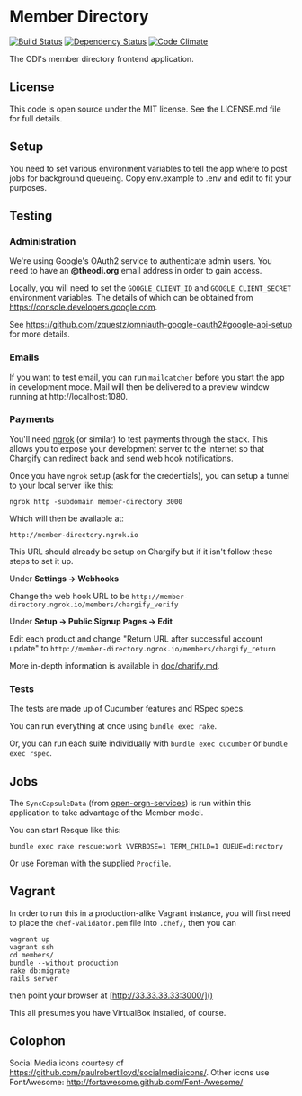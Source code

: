 # Member Directory

[![Build Status](http://jenkins.theodi.org/job/member-directory-master/badge/icon)](http://jenkins.theodi.org/job/member-directory-master/)
[![Dependency Status](https://gemnasium.com/theodi/member-directory.png)](https://gemnasium.com/theodi/member-directory)
[![Code Climate](https://codeclimate.com/github/theodi/member-directory.png)](https://codeclimate.com/github/theodi/member-directory)

The ODI's member directory frontend application.

## License

This code is open source under the MIT license. See the LICENSE.md file for 
full details.

## Setup

You need to set various environment variables to tell the app where to post
jobs for background queueing. Copy env.example to .env and edit to fit your
purposes.

## Testing

### Administration

We're using Google's OAuth2 service to authenticate admin users. You need to
have an **@theodi.org** email address in order to gain access.

Locally, you will need to set the `GOOGLE_CLIENT_ID` and `GOOGLE_CLIENT_SECRET`
environment variables.  The details of which can be obtained from
https://console.developers.google.com.

See https://github.com/zquestz/omniauth-google-oauth2#google-api-setup for more
details.

### Emails

If you want to test email, you can run ```mailcatcher``` before you start the
app in development mode. Mail will then be delivered to a preview window
running at http://localhost:1080.

### Payments

You'll need [ngrok](https://ngrok.com/) (or similar) to test payments through
the stack. This allows you to expose your development server to the Internet so
that Chargify can redirect back and send web hook notifications.

Once you have `ngrok` setup (ask for the credentials), you can setup a tunnel
to your local server like this:

    ngrok http -subdomain member-directory 3000

Which will then be available at:

    http://member-directory.ngrok.io

This URL should already be setup on Chargify but if it isn't follow these steps
to set it up.

Under **Settings -> Webhooks**

Change the web hook URL to be `http://member-directory.ngrok.io/members/chargify_verify`

Under **Setup -> Public Signup Pages -> Edit**

Edit each product and change "Return URL after successful account update" to
`http://member-directory.ngrok.io/members/chargify_return`

More in-depth information is available in [doc/charify.md](doc/charify.md).

### Tests

The tests are made up of Cucumber features and RSpec specs.

You can run everything at once using `bundle exec rake`.

Or, you can run each suite individually with `bundle exec cucumber` or `bundle
exec rspec`.

## Jobs

The `SyncCapsuleData` (from [open-orgn-services](https://github.com/theodi/open-orgn-services))
is run within this application to take advantage of the Member model.

You can start Resque like this:

    bundle exec rake resque:work VVERBOSE=1 TERM_CHILD=1 QUEUE=directory

Or use Foreman with the supplied `Procfile`.

## Vagrant

In order to run this in a production-alike Vagrant instance, you will first
need to place the ```chef-validator.pem``` file into ```.chef/```, then you can

    vagrant up
    vagrant ssh
    cd members/
    bundle --without production
    rake db:migrate
    rails server

then point your browser at [http://33.33.33.33:3000/]()

This all presumes you have VirtualBox installed, of course.

## Colophon

Social Media icons courtesy of https://github.com/paulrobertlloyd/socialmediaicons/.
Other icons use FontAwesome: http://fortawesome.github.com/Font-Awesome/

